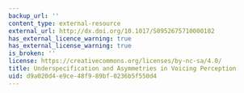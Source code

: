 ```yaml
---
backup_url: ''
content_type: external-resource
external_url: http://dx.doi.org/10.1017/S0952675710000102
has_external_licence_warning: true
has_external_license_warning: true
is_broken: ''
license: https://creativecommons.org/licenses/by-nc-sa/4.0/
title: Underspecification and Asymmetries in Voicing Perception
uid: d9a020d4-e9ce-48f9-89bf-0236b5f550d4
---
```

